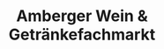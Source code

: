 ---
title: "Amberger Wein & Getränkefachmarkt"
url: /amberg/amberger-wein-und-getraenkefachmarkt/
shop: Getränke
---
